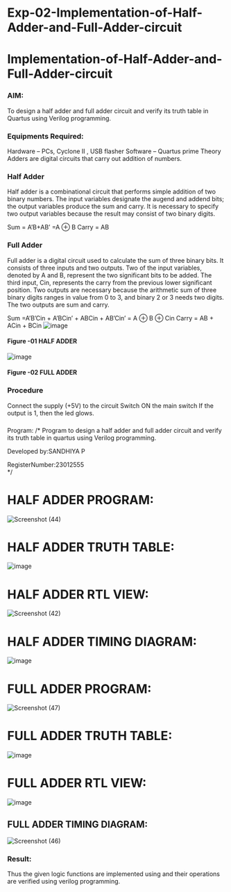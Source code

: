 # Exp-02-Implementation-of-Half-Adder-and-Full-Adder-circuit

# Implementation-of-Half-Adder-and-Full-Adder-circuit
### AIM:
To design a half adder and full adder circuit and verify its truth table in Quartus using Verilog programming.

### Equipments Required:
Hardware – PCs, Cyclone II , USB flasher
Software – Quartus prime
Theory
Adders are digital circuits that carry out addition of numbers.

### Half Adder
Half adder is a combinational circuit that performs simple addition of two binary numbers. The input variables designate the augend and addend bits; the output variables produce the sum and carry. It is necessary to specify two output variables because the result may consist of two binary digits.

Sum = A’B+AB’ =A ⊕ B Carry = AB

### Full Adder
Full adder is a digital circuit used to calculate the sum of three binary bits. It consists of three inputs and two outputs. Two of the input variables, denoted by A and B, represent the two significant bits to be added. The third input, Cin, represents the carry from the previous lower significant position. Two outputs are necessary because the arithmetic sum of three binary digits ranges in value from 0 to 3, and binary 2 or 3 needs two digits. The two outputs are sum and carry.

Sum =A’B’Cin + A’BCin’ + ABCin + AB’Cin’ = A ⊕ B ⊕ Cin Carry = AB + ACin + BCin
![image](https://github.com/Sandhiyapalanivel/Exp-02-Implementation-of-Half-Adder-and-Full-Adder-circuit/assets/145743091/3c084430-a6b0-4230-adba-9796546de57d)



#### Figure -01 HALF ADDER 
![image](https://github.com/Sandhiyapalanivel/Exp-02-Implementation-of-Half-Adder-and-Full-Adder-circuit/assets/145743091/38bd68bb-2593-4b83-be99-d555bac99063)




#### Figure -02 FULL ADDER 

### Procedure

Connect the supply (+5V) to the circuit
Switch ON the main switch
If the output is 1, then the led glows.
### 
Program:
/*
Program to design a half adder and full adder circuit and verify its truth table in quartus using Verilog programming.

Developed by:SANDHIYA P 

RegisterNumber:23012555  
*/
# HALF ADDER PROGRAM:

![Screenshot (44)](https://github.com/Sandhiyapalanivel/Exp-02-Implementation-of-Half-Adder-and-Full-Adder-circuit/assets/145743091/75df33a4-8e7c-4c13-9338-5782998126fb)

# HALF ADDER TRUTH TABLE:


![image](https://github.com/Sandhiyapalanivel/Exp-02-Implementation-of-Half-Adder-and-Full-Adder-circuit/assets/145743091/f945af3d-641c-4678-a33e-41fe7bf59113)


# HALF ADDER RTL VIEW:


![Screenshot (42)](https://github.com/Sandhiyapalanivel/Exp-02-Implementation-of-Half-Adder-and-Full-Adder-circuit/assets/145743091/51ba484d-dc55-4573-87d3-5b6caebfd199)


# HALF ADDER TIMING DIAGRAM:

![image](https://github.com/Sandhiyapalanivel/Exp-02-Implementation-of-Half-Adder-and-Full-Adder-circuit/assets/145743091/f7f91a5c-17a6-49f0-b551-11ce3823451b)

# FULL ADDER PROGRAM:

![Screenshot (47)](https://github.com/Sandhiyapalanivel/Exp-02-Implementation-of-Half-Adder-and-Full-Adder-circuit/assets/145743091/85b8ca04-aa99-4a68-9410-11e2ab087334)


# FULL ADDER TRUTH TABLE:

![image](https://github.com/Sandhiyapalanivel/Exp-02-Implementation-of-Half-Adder-and-Full-Adder-circuit/assets/145743091/f0815a7d-2530-4d6b-8228-aa4410354de8)

# FULL ADDER RTL VIEW:

![image](https://github.com/Sandhiyapalanivel/Exp-02-Implementation-of-Half-Adder-and-Full-Adder-circuit/assets/145743091/567260b0-ac3b-4d63-90f8-e487ddc5eb59)




## FULL ADDER TIMING DIAGRAM:
![Screenshot (46)](https://github.com/Sandhiyapalanivel/Exp-02-Implementation-of-Half-Adder-and-Full-Adder-circuit/assets/145743091/c9c7473b-4ff4-4a72-a65f-4d9ea85aa0d7)


### Result:

   Thus the given logic functions are implemented using and their operations are verified using verilog programming.
